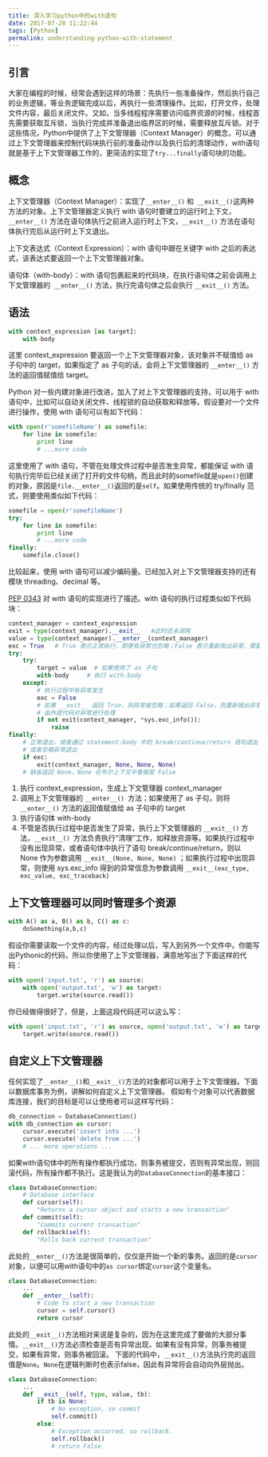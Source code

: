 ```yaml
---
title: 深入学习python中的with语句
date: 2017-07-28 11:22:44
tags: [Python]
permalink: understanding-python-with-statement
---
```

## 引言 ##
大家在编程的时候，经常会遇到这样的场景：先执行一些准备操作，然后执行自己的业务逻辑，等业务逻辑完成以后，再执行一些清理操作。比如，打开文件，处理文件内容，最后关闭文件。又如，当多线程程序需要访问临界资源的时候，线程首先需要获取互斥锁，当执行完成并准备退出临界区的时候，需要释放互斥锁。对于这些情况，Python中提供了上下文管理器（Context Manager）的概念，可以通过上下文管理器来控制代码块执行前的准备动作以及执行后的清理动作，with语句就是基于上下文管理器工作的，更简洁的实现了`try...finally`语句块的功能。
<!-- more -->
## 概念 ##
上下文管理器（Context Manager）：实现了`__enter__()` 和` __exit__()`这两种方法的对象。上下文管理器定义执行 with 语句时要建立的运行时上下文，`__enter__()` 方法在语句体执行之前进入运行时上下文，`__exit__()` 方法在语句体执行完后从运行时上下文退出。

上下文表达式（Context Expression）：with 语句中跟在关键字 with 之后的表达式，该表达式要返回一个上下文管理器对象。

语句体（with-body）：with 语句包裹起来的代码块，在执行语句体之前会调用上下文管理器的` __enter__()` 方法，执行完语句体之后会执行 `__exit__()` 方法。
## 语法 ##
```python
with context_expression [as target]:
    with-body
```
这里 context_expression 要返回一个上下文管理器对象，该对象并不赋值给 as 子句中的 target，如果指定了 as 子句的话，会将上下文管理器的 `__enter__()` 方法的返回值赋值给 target。

Python 对一些内建对象进行改进，加入了对上下文管理器的支持，可以用于 with 语句中，比如可以自动关闭文件、线程锁的自动获取和释放等。假设要对一个文件进行操作，使用 with 语句可以有如下代码：
```python
with open(r'somefileName') as somefile:
    for line in somefile:
        print line
        # ...more code
```
这里使用了 with 语句，不管在处理文件过程中是否发生异常，都能保证 with 语句执行完毕后已经关闭了打开的文件句柄，而且此时的somefile就是`open()`创建的对象，原因是`file.__enter__()`返回的是`self`。如果使用传统的 try/finally 范式，则要使用类似如下代码：
```python
somefile = open(r'somefileName')
try:
    for line in somefile:
        print line
        # ...more code
finally:
    somefile.close()
```
比较起来，使用 with 语句可以减少编码量。已经加入对上下文管理器支持的还有模块 threading、decimal 等。

[PEP 0343](https://www.python.org/dev/peps/pep-0343/) 对 with 语句的实现进行了描述。with 语句的执行过程类似如下代码块：
```python
context_manager = context_expression
exit = type(context_manager).__exit__   #此时还未调用
value = type(context_manager).__enter__(context_manager)
exc = True   # True 表示正常执行，即便有异常也忽略；False 表示重新抛出异常，需要对异常进行处理
try:
    try:
        target = value  # 如果使用了 as 子句
        with-body     # 执行 with-body
    except:
        # 执行过程中有异常发生
        exc = False
        # 如果 __exit__ 返回 True，则异常被忽略；如果返回 False，则重新抛出异常
        # 由外层代码对异常进行处理
        if not exit(context_manager, *sys.exc_info()):
            raise
finally:
    # 正常退出，或者通过 statement-body 中的 break/continue/return 语句退出
    # 或者忽略异常退出
    if exc:
        exit(context_manager, None, None, None) 
    # 缺省返回 None，None 在布尔上下文中看做是 False
```
1. 执行 context_expression，生成上下文管理器 context_manager
2. 调用上下文管理器的 `__enter__() `方法；如果使用了 as 子句，则将` __enter__()` 方法的返回值赋值给 as 子句中的 target
3. 执行语句体 with-body
4. 不管是否执行过程中是否发生了异常，执行上下文管理器的 `__exit__()` 方法，`__exit__() `方法负责执行“清理”工作，如释放资源等。如果执行过程中没有出现异常，或者语句体中执行了语句 break/continue/return，则以 None 作为参数调用 `__exit__(None, None, None)` ；如果执行过程中出现异常，则使用 sys.exc_info 得到的异常信息为参数调用 `__exit__(exc_type, exc_value, exc_traceback)`

## 上下文管理器可以同时管理多个资源 ##
```python
with A() as a, B() as b, C() as c:
    doSomething(a,b,c)
```
假设你需要读取一个文件的内容，经过处理以后，写入到另外一个文件中。你能写出Pythonic的代码，所以你使用了上下文管理器，满意地写出了下面这样的代码：
```python
with open('input.txt', 'r') as source:
    with open('output.txt', 'w') as target:
        target.write(source.read())
```
你已经做得很好了，但是，上面这段代码还可以这么写：
```python
with open('input.txt', 'r') as source, open('output.txt', 'w') as target:
    target.write(source.read())
```
## 自定义上下文管理器 ##
任何实现了`__enter__()`和`__exit__()`方法的对象都可以用于上下文管理器。下面以数据库事务为例，讲解如何自定义上下文管理器。
假如有个对象可以代表数据库连接，我们的目标是可以让使用者可以这样写代码：
```python
db_connection = DatabaseConnection()
with db_connection as cursor:
    cursor.execute('insert into ...')
    cursor.execute('delete from ...')
    # ... more operations ...
```
如果with语句体中的所有操作都执行成功，则事务被提交，否则有异常出现，则回滚代码，所有操作都不执行。这是我认为的`DatabaseConnection`的基本接口：
```python
class DatabaseConnection:
    # Database interface
    def cursor(self):
        "Returns a cursor object and starts a new transaction"
    def commit(self):
        "Commits current transaction"
    def rollback(self):
        "Rolls back current transaction"
```
此处的`__enter__()`方法是很简单的，仅仅是开始一个新的事务。返回的是`cursor`对象，以便可以用with语句中的`as cursor`绑定`cursor`这个变量名。
```python
class DatabaseConnection:
    ...
    def __enter__(self):
        # Code to start a new transaction
        cursor = self.cursor()
        return cursor
```
此处的`__exit__()`方法相对来说是复杂的，因为在这里完成了要做的大部分事情。`__exit__()`方法必须检查是否有异常出现，如果有没有异常，则事务被提交，如果有异常，则事务被回滚。
下面的代码中，`__exit__()`方法执行完的返回值是`None`。`None`在逻辑判断时也表示false，因此有异常将会自动向外层抛出。
```python
class DatabaseConnection:
    ...
    def __exit__(self, type, value, tb):
        if tb is None:
            # No exception, so commit
            self.commit()
        else:
            # Exception occurred, so rollback.
            self.rollback()
            # return False
```